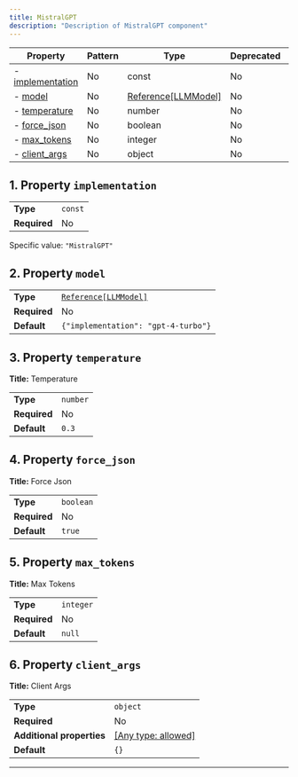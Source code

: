 ```yaml
---
title: MistralGPT
description: "Description of MistralGPT component"
---
```


| Property                             | Pattern | Type                | Deprecated | Definition | Title/Description |
| ------------------------------------ | ------- | ------------------- | ---------- | ---------- | ----------------- |
| - [implementation](#implementation ) | No      | const               | No         | -          | -                 |
| - [model](#model )                   | No      | [Reference[LLMModel]](/docs/components/llmmodel/overview) | No         | -          | -                 |
| - [temperature](#temperature )       | No      | number              | No         | -          | Temperature       |
| - [force_json](#force_json )         | No      | boolean             | No         | -          | Force Json        |
| - [max_tokens](#max_tokens )         | No      | integer             | No         | -          | Max Tokens        |
| - [client_args](#client_args )       | No      | object              | No         | -          | Client Args       |

## <a name="implementation"></a>1. Property `implementation`

|              |         |
| ------------ | ------- |
| **Type**     | `const` |
| **Required** | No      |

Specific value: `"MistralGPT"`

## <a name="model"></a>2. Property `model`

|              |                                     |
| ------------ | ----------------------------------- |
| **Type**     | [`Reference[LLMModel]`](/docs/components/llmmodel/overview)               |
| **Required** | No                                  |
| **Default**  | `{"implementation": "gpt-4-turbo"}` |

## <a name="temperature"></a>3. Property `temperature`

**Title:** Temperature

|              |          |
| ------------ | -------- |
| **Type**     | `number` |
| **Required** | No       |
| **Default**  | `0.3`    |

## <a name="force_json"></a>4. Property `force_json`

**Title:** Force Json

|              |           |
| ------------ | --------- |
| **Type**     | `boolean` |
| **Required** | No        |
| **Default**  | `true`    |

## <a name="max_tokens"></a>5. Property `max_tokens`

**Title:** Max Tokens

|              |           |
| ------------ | --------- |
| **Type**     | `integer` |
| **Required** | No        |
| **Default**  | `null`    |

## <a name="client_args"></a>6. Property `client_args`

**Title:** Client Args

|                           |                                                                           |
| ------------------------- | ------------------------------------------------------------------------- |
| **Type**                  | `object`                                                                  |
| **Required**              | No                                                                        |
| **Additional properties** | [[Any type: allowed]](# "Additional Properties of any type are allowed.") |
| **Default**               | `{}`                                                                      |

----------------------------------------------------------------------------------------------------------------------------
